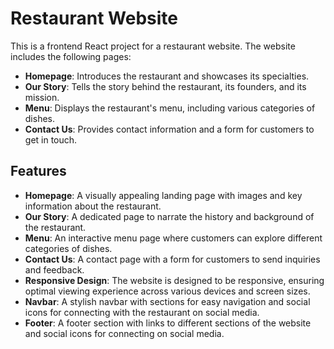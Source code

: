 # Restaurant Website

This is a frontend React project for a restaurant website. The website includes the following pages:

- **Homepage**: Introduces the restaurant and showcases its specialties.
- **Our Story**: Tells the story behind the restaurant, its founders, and its mission.
- **Menu**: Displays the restaurant's menu, including various categories of dishes.
- **Contact Us**: Provides contact information and a form for customers to get in touch.

## Features

- **Homepage**: A visually appealing landing page with images and key information about the restaurant.
- **Our Story**: A dedicated page to narrate the history and background of the restaurant.
- **Menu**: An interactive menu page where customers can explore different categories of dishes.
- **Contact Us**: A contact page with a form for customers to send inquiries and feedback.
- **Responsive Design**: The website is designed to be responsive, ensuring optimal viewing experience across various devices and screen sizes.
- **Navbar**: A stylish navbar with sections for easy navigation and social icons for connecting with the restaurant on social media.
- **Footer**: A footer section with links to different sections of the website and social icons for connecting on social media.